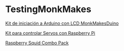 # TestingMonkMakes

[Kit de iniciación a Arduino con LCD MonkMakesDuino](./MonkMakesDuino.md)

[Kit para controlar Servos con Raspberry Pi](./KitServosRaspberry.md)

[Raspberry Squid Combo Pack](./SquidComboPack.md)
